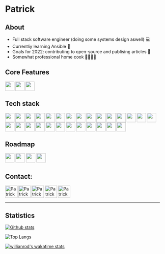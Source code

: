 # Patrick 

## About
- Full stack software engineer (doing some systems design aswell) 💻
- Currentliy learning Ansible 📖 
- Goals for 2022: contributing to open-source and publising articles 📄 
- Somewhat professional home cook 🍔🍝🍲🍛
  


## Core Features
<img align="left" src="https://img.shields.io/badge/angular-DD0031?logo=angular&style=for-the-badge&logoColor=white" height="30" />
<img align="left" src="https://img.shields.io/badge/typescript-2d79c7?logo=typescript&style=for-the-badge&logoColor=white" height="30" />
<img src="https://img.shields.io/badge/RxJS-B7178C?logo=ReactiveX&style=for-the-badge&logoColor=white" height="30" />

## Tech stack

<img align="left" src="https://img.shields.io/badge/javascript-f7df1e?logo=javascript&style=for-the-badge&logoColor=black" height="30" />
<img align="left" src="https://img.shields.io/badge/html-E34F26?logo=html5&style=for-the-badge&logoColor=white" height="30" />
<img align="left" src="https://img.shields.io/badge/css-1572B6?logo=css3&style=for-the-badge" height="30" />
<img align="left" src="https://img.shields.io/badge/sass-CC6699?logo=sass&style=for-the-badge&logoColor=white" height="30" />
<img align="left" src="https://img.shields.io/badge/nodejs-339933?logo=Node.js&style=for-the-badge&logoColor=white" height="30" />
<img align="left" src="https://img.shields.io/badge/django-092E20?logo=django&style=for-the-badge&logoColor=white" height="30" />
<img align="left" src="https://img.shields.io/badge/python-3776AB?logo=python&style=for-the-badge&logoColor=white" height="30" />

<img align="left" src="https://img.shields.io/badge/php-777BB4?logo=php&style=for-the-badge&logoColor=white" height="30" />
<img align="left" src="https://img.shields.io/badge/nestjs-E0234E?logo=nestjs&style=for-the-badge&logoColor=white" height="30" />

<img align="left" src="https://img.shields.io/badge/Material%20Design-757575?logo=Material%20Design&style=for-the-badge&logoColor=white" height="30" />
<img align="left" src="https://img.shields.io/badge/MongoDB-47A248?logo=MongoDB&style=for-the-badge&logoColor=white" height="30" />
<img align="left" src="https://img.shields.io/badge/MySQL-4479A1?logo=MySQL&style=for-the-badge&logoColor=white" height="30" />
<img align="left" src="https://img.shields.io/badge/firebase-FFCA28?logo=Firebase&style=for-the-badge&logoColor=000000" height="30" />
<img align="left" src="https://img.shields.io/badge/MQTT-3C5280?logo=Eclipse Mosquitto&style=for-the-badge&logoColor=white" height="30" />
<img align="left" src="https://img.shields.io/badge/ubuntu-E95420?logo=Ubuntu&style=for-the-badge&logoColor=white" height="30" />
<img align="left" src="https://img.shields.io/badge/Kali%20Linux-557C94?logo=KaliLinux&style=for-the-badge&logoColor=white" height="30" />
<img align="left" src="https://img.shields.io/badge/windows-0078D6?logo=Windows&style=for-the-badge" height="30" />
<img align="left" src="https://img.shields.io/badge/windows%20terminal-4D4D4D?logo=WindowsTerminal&&style=for-the-badge" height="30" />
<img align="left" src="https://img.shields.io/badge/gitlab-FCA121?logo=gitlab&style=for-the-badge&logoColor=ffffff" height="30" />
<img align="left" src="https://img.shields.io/badge/git-F05032?logo=git&style=for-the-badge&logoColor=white" height="30" />
<img align="left" src="https://img.shields.io/badge/docker-2496ED?logo=docker&style=for-the-badge&logoColor=white" height="30" />

<img align="left" src="https://img.shields.io/badge/ansible-EE0000?logo=ansible&style=for-the-badge&logoColor=white" height="30" />

<img align="left" src="https://img.shields.io/badge/vagrant-1868F2?logo=vagrant&style=for-the-badge&logoColor=white" height="30" />
<img align="left" src="https://img.shields.io/badge/hetzner-D50C2D?logo=Hetzner&style=for-the-badge&logoColor=white" height="30" />
<img align="left" src="https://img.shields.io/badge/slack-4A154B?logo=Slack&style=for-the-badge&logoColor=white" height="30" />
<img align="left" src="https://img.shields.io/badge/JetBrains-000000?logo=JetBrains&style=for-the-badge&logoColor=white" height="30" />
<img src="https://img.shields.io/badge/VC%20Code-007ACC?logo=VisualStudioCode&style=for-the-badge&logoColor=white" height="30" />


## Roadmap
<img src="https://img.shields.io/badge/WebAssembly-d5d5d5?logo=WebAssembly&style=for-the-badge&logoColor=654FF0" height="30" />
<img src="https://img.shields.io/badge/Kubernetes-d5d5d5?logo=Kubernetes&style=for-the-badge&logoColor=326CE5" height="30" />
<img src="https://img.shields.io/badge/Terraform-d5d5d5?logo=Terraform&style=for-the-badge&logoColor=7B42BC" height="30" />
<img src="https://img.shields.io/badge/.NET-d5d5d5?logo=.NET&style=for-the-badge&logoColor=512BD4" height="30" />



## Contact: 


[<img align="left" height="40" alt="Patrick Pfenning | Instagram" src="https://unpkg.com/simple-icons@v5/icons/instagram.svg" />][instagram]
[<img align="left" height="40" alt="Patrick Pfenning | Github" src="https://unpkg.com/simple-icons@v5/icons/github.svg" />][github]
[<img align="left" height="40" alt="Patrick Pfenning | Twitter" src="https://unpkg.com/simple-icons@v5/icons/twitter.svg" />][twitter]
[<img align="left" height="40" alt="Patrick Pfenning | Codepen" src="https://unpkg.com/simple-icons@v5/icons/codepen.svg" />][codepen]
[<img align="" height="40" alt="Patrick Pfenning | LinkedIn" src="https://unpkg.com/simple-icons@v5/icons/linkedin.svg" />][linkedin]


---
## Statistics


[![Github stats](https://github-readme-stats.vercel.app/api?username=ppfenning92&bg_color=-10,8C2E4E,00303D&text_color=D4D5D8&icon_color=D4D5D8&title_color=D4D5D8&border_radius=0&show_icons=true&count_private=true&line_height=32&custom_title=Github%20statistics)][github]


[![Top Langs](https://github-readme-stats.vercel.app/api/top-langs/?username=ppfenning92&bg_color=10,8C2E4E,00303D&text_color=D4D5D8&icon_color=D4D5D8&title_color=D4D5D8&border_radius=0&show_icons=true?langs_count=10)][github]


[![willianrod's wakatime stats](https://github-readme-stats.vercel.app/api/wakatime?username=ppfenning92&bg_color=-20,00303D,8C2E4E&text_color=D4D5D8&icon_color=D4D5D8&border_radius=0&title_color=D4D5D8&layout=compact&langs_count=10&custom_title=Time%20spend%20in%20the%20zone)][wakatime]


<!-- 
<img align="center" src="https://page-views.glitch.me/badge?page_id=ppfenning92.ppfenning92"> -->

[instagram]: https://www.instagram.com/ppfenning92
[linkedin]: https://www.linkedin.com/in/patrickpfenning/
[codepen]: https://codepen.io/patrickpfenning
[github]: https://github.com/ppfenning92
[twitter]: https://twitter.com/PPfenning92
[wakatime]: https://wakatime.com/@ppfenning92